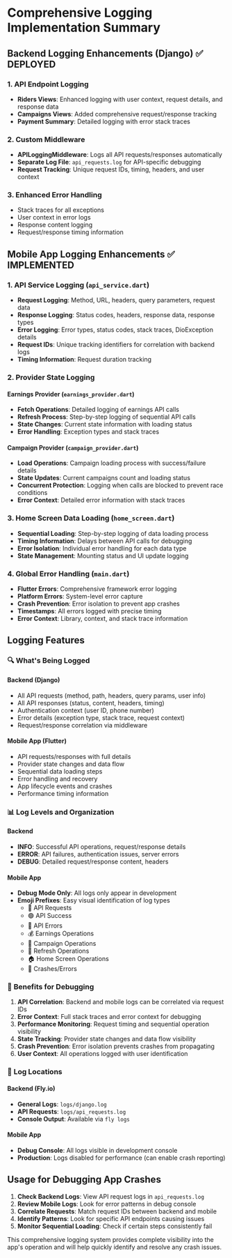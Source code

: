 # Comprehensive Logging Implementation Summary

## Backend Logging Enhancements (Django) ✅ DEPLOYED

### 1. API Endpoint Logging
- **Riders Views**: Enhanced logging with user context, request details, and response data
- **Campaigns Views**: Added comprehensive request/response tracking
- **Payment Summary**: Detailed logging with error stack traces

### 2. Custom Middleware
- **APILoggingMiddleware**: Logs all API requests/responses automatically
- **Separate Log File**: `api_requests.log` for API-specific debugging
- **Request Tracking**: Unique request IDs, timing, headers, and user context

### 3. Enhanced Error Handling
- Stack traces for all exceptions
- User context in error logs
- Response content logging
- Request/response timing information

## Mobile App Logging Enhancements ✅ IMPLEMENTED

### 1. API Service Logging (`api_service.dart`)
- **Request Logging**: Method, URL, headers, query parameters, request data
- **Response Logging**: Status codes, headers, response data, response types
- **Error Logging**: Error types, status codes, stack traces, DioException details
- **Request IDs**: Unique tracking identifiers for correlation with backend logs
- **Timing Information**: Request duration tracking

### 2. Provider State Logging

#### Earnings Provider (`earnings_provider.dart`)
- **Fetch Operations**: Detailed logging of earnings API calls
- **Refresh Process**: Step-by-step logging of sequential API calls
- **State Changes**: Current state information with loading status
- **Error Handling**: Exception types and stack traces

#### Campaign Provider (`campaign_provider.dart`)
- **Load Operations**: Campaign loading process with success/failure details
- **State Updates**: Current campaigns count and loading status
- **Concurrent Protection**: Logging when calls are blocked to prevent race conditions
- **Error Context**: Detailed error information with stack traces

### 3. Home Screen Data Loading (`home_screen.dart`)
- **Sequential Loading**: Step-by-step logging of data loading process
- **Timing Information**: Delays between API calls for debugging
- **Error Isolation**: Individual error handling for each data type
- **State Management**: Mounting status and UI update logging

### 4. Global Error Handling (`main.dart`)
- **Flutter Errors**: Comprehensive framework error logging
- **Platform Errors**: System-level error capture
- **Crash Prevention**: Error isolation to prevent app crashes
- **Timestamps**: All errors logged with precise timing
- **Error Context**: Library, context, and stack trace information

## Logging Features

### 🔍 **What's Being Logged**

#### Backend (Django)
- All API requests (method, path, headers, query params, user info)
- All API responses (status, content, headers, timing)
- Authentication context (user ID, phone number)
- Error details (exception type, stack trace, request context)
- Request/response correlation via middleware

#### Mobile App (Flutter)
- API requests/responses with full details
- Provider state changes and data flow
- Sequential data loading steps
- Error handling and recovery
- App lifecycle events and crashes
- Performance timing information

### 📊 **Log Levels and Organization**

#### Backend
- **INFO**: Successful API operations, request/response details
- **ERROR**: API failures, authentication issues, server errors
- **DEBUG**: Detailed request/response content, headers

#### Mobile App
- **Debug Mode Only**: All logs only appear in development
- **Emoji Prefixes**: Easy visual identification of log types
  - 🔵 API Requests
  - 🟢 API Success
  - 🔴 API Errors
  - 💰 Earnings Operations
  - 🎯 Campaign Operations
  - 🔄 Refresh Operations
  - 🏠 Home Screen Operations
  - 🚨 Crashes/Errors

### 🎯 **Benefits for Debugging**

1. **API Correlation**: Backend and mobile logs can be correlated via request IDs
2. **Error Context**: Full stack traces and error context for debugging
3. **Performance Monitoring**: Request timing and sequential operation visibility
4. **State Tracking**: Provider state changes and data flow visibility
5. **Crash Prevention**: Error isolation prevents crashes from propagating
6. **User Context**: All operations logged with user identification

### 📁 **Log Locations**

#### Backend (Fly.io)
- **General Logs**: `logs/django.log`
- **API Requests**: `logs/api_requests.log`
- **Console Output**: Available via `fly logs`

#### Mobile App
- **Debug Console**: All logs visible in development console
- **Production**: Logs disabled for performance (can enable crash reporting)

## Usage for Debugging App Crashes

1. **Check Backend Logs**: View API request logs in `api_requests.log`
2. **Review Mobile Logs**: Look for error patterns in debug console
3. **Correlate Requests**: Match request IDs between backend and mobile
4. **Identify Patterns**: Look for specific API endpoints causing issues
5. **Monitor Sequential Loading**: Check if certain steps consistently fail

This comprehensive logging system provides complete visibility into the app's operation and will help quickly identify and resolve any crash issues.